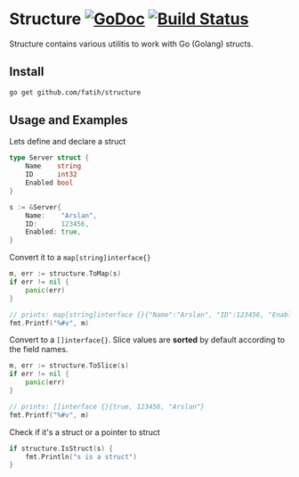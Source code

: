 # Structure [![GoDoc](https://godoc.org/github.com/fatih/structure?status.svg)](http://godoc.org/github.com/fatih/structure) [![Build Status](https://travis-ci.org/fatih/structure.svg)](https://travis-ci.org/fatih/structure)

Structure contains various utilitis to work with Go (Golang) structs.

## Install

```bash
go get github.com/fatih/structure
```

## Usage and Examples

Lets define and declare a struct

```go
type Server struct {
	Name    string
	ID      int32
	Enabled bool
}

s := &Server{
	Name:    "Arslan",
	ID:      123456,
	Enabled: true,
}
```

Convert it to a `map[string]interface{}`

```go
m, err := structure.ToMap(s)
if err != nil {
	panic(err)
}

// prints: map[string]interface {}{"Name":"Arslan", "ID":123456, "Enabled":true}
fmt.Printf("%#v", m)
```

Convert to a `[]interface{}`. Slice values are **sorted** by default according
to the field names.

```go
m, err := structure.ToSlice(s)
if err != nil {
	panic(err)
}

// prints: []interface {}{true, 123456, "Arslan"}
fmt.Printf("%#v", m)
```

Check if it's a struct or a pointer to struct

```go
if structure.IsStruct(s) {
    fmt.Println("s is a struct") 
}
```
	
